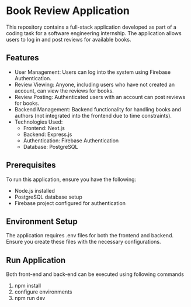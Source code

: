 # Book Review Application

This repository contains a full-stack application developed as part of a coding task for a software engineering internship. The application allows users to log in and post reviews for available books.

## Features

- User Management: Users can log into the system using Firebase Authentication.
- Review Viewing: Anyone, including users who have not created an account, can view the reviews for books.
- Review Posting: Authenticated users with an account can post reviews for books.
- Backend Management: Backend functionality for handling books and authors (not integrated into the frontend due to time constraints).
- Technologies Used:
  - Frontend: Next.js
  - Backend: Express.js
  - Authentication: Firebase Authentication
  - Database: PostgreSQL

## Prerequisites

To run this application, ensure you have the following:
- Node.js installed
- PostgreSQL database setup
- Firebase project configured for authentication

## Environment Setup

The application requires .env files for both the frontend and backend. Ensure you create these files with the necessary configurations.

## Run Application

Both front-end and back-end can be executed using following commands
1. npm install
2. configure environments
3. npm run dev
